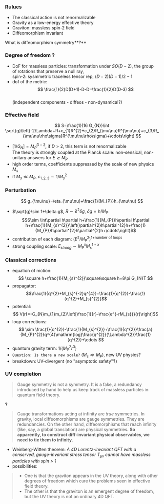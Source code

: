 ### Rulues
- The classical action is not renormalizable
- Gravity as a low-energy effective theory
- Graviton: massless spin-2 field
- Diffeomorphism invariant  

What is diffeomorphism symmetry**?** 

### Degree of freedom **?**
- DoF for massless particles: transformation under $SO(D-2)$, the group of rotations that preserve a null ray,  
spin-2: sysmmetric traceless tensor rep, $(D-2)(D-1)/2-1$
- dof of the metric:  
$$ \frac{1}{2}D(D+1)-D-D=\frac{1}{2}D(D-3) $$  
(independent components - diffeos - non-dynamical?)


### Effective field
$$ S=\frac{1}{16 G_{N}}\int \sqrt{g}\left(-2\Lambda+R+c_{1}R^{2}+c_{2}R_{\mu\nu}R^{\mu\nu}+c_{3}R_{\mu\nu\rho\sigma}R^{\mu\nu\rho\sigma}+\cdots\right) $$
- $[1/G_{N}]=M_{P}^{D-2}$, if $D>2$, this term is not renormalizable  
 The theory is strongly coupled at the Planck scale: non-sensical, non-unitary answers for $E\gtrsim M_{P}$
- high order terms, coefficients suppressed by the scale of new physics $M_{s}$
- if $M_{s}\ll M_{P}$, $c_{1,2,3}\sim 1/M_{s}^{2}$

### Perturbation
$$ g_{\mu\nu}=\eta_{\mu\nu}+\frac{1}{M_{P}}h_{\mu\nu} $$
- $\sqrt{g}\sim 1+\delta g$, $R\sim \partial^{2}\delta g$, $\delta g=h/M_{P}$  
$$S\sim \int\partial h\partial h+\frac{1}{M_{P}}h\partial h\partial h+\frac{1}{M_{s}^{2}}\left(\partial^{2}h\partial^{2}h+\frac{1}{M_{P}}h\partial^{2}h\partial^{2}h+\cdots\right)$$
- contribution of each diagram: $(E^{2}/M_{P}^{2})^{\text{1+number of loops}}$
- strong coupling scale: $E_{strong}\sim M_{P}^{x}M_{s}^{1-x}$

### Classical corrections
- equation of motion:  
$$ \square h+\frac{1}{M_{s}^{2}}\square\square h=8\pi G_{N}T $$  
- propagator:  
$$\frac{1}{q^{2}+M_{s}^{-2}q^{4}}=\frac{1}{q^{2}}-\frac{1}{q^{2}+M_{s}^{2}}$$
- potential:  
$$ V(r)=-G_{N}m_{1}m_{2}\left[\frac{1}{r}-\frac{e^{-rM_{s}}}{r}\right]$$
- loop corrections:  
$$ \sim \frac{1}{q^{2}}-\frac{1}{M_{s}^{2}}+\frac{1}{q^{2}}\frac{a}{M_{P}^{2}}q^{4}\mathrm{log}\frac{q^{2}}{\Lambda^{2}}\frac{1}{q^{2}}+\cdots $$
- quantum gravity term: $1/(M_{P}^{2}r^{3})$
- `Question: Is there a new scale?` ($M_{s}\ll M_{P}$), new UV physics?
- breakdown: UV-divergent (no "asymptotic safety"**?**)

### UV completion
> Gauge symmetry is not a symmetry. It is a fake, a redundancy introduced by hand to help us keep track of massless particles in quantum field theory.

**?**
> Gauge transformations acting at infinity are _true_ symmetries.
> In gravity, local diffeomorphisms are gauge symmetries. They are redundancies.
> On the other hand, diffeomorphisms that reach infinity (like, say, a global translation) are physical symmetries.
> **So apparently, to construct diff-invariant physical observables, we need to tie them to infinity.**

- Weinberg-Witten theorem: _A 4D Lorentz-invariant QFT with a conserved, gauge-invariant stress tensor $T_{\mu\nu}$ cannot have massless particles with spin > 1_
- possibilities:
> - One is that the graviton appears in the UV theory, along with other degrees of freedom which cure the problems seen in effective field theory. 
> - The other is that the graviton is an
emergent degree of freedom, but the UV theory is not an ordinary 4D QFT.

